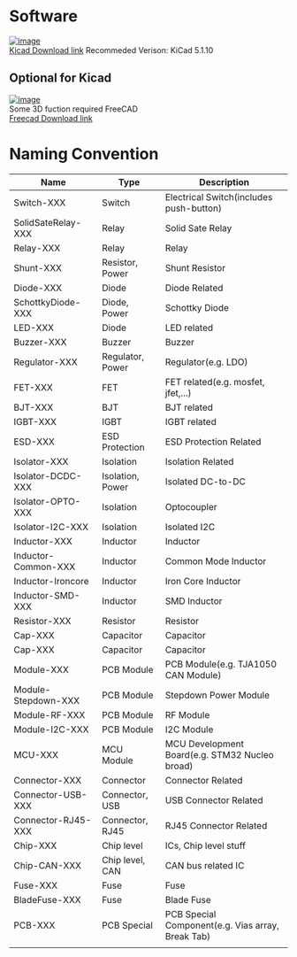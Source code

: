 # Software
[![image](https://www.kicad.org/img/kicad_logo_small.png)](https://www.kicad.org/download/)   
[Kicad Download link](https://www.kicad.org/download/)
Recommeded Verison: KiCad 5.1.10

## Optional for Kicad  
[![image](https://www.freecadweb.org/svg/logo-freecad.svg)](https://www.freecadweb.org/)   
Some 3D fuction required FreeCAD  
[Freecad Download link](https://www.freecadweb.org/)    
# Naming Convention
| Name                | Type             | Description                                       |
|---------------------|------------------|---------------------------------------------------|
| Switch-XXX          | Switch           | Electrical Switch(includes push-button)           |
| SolidSateRelay-XXX  | Relay            | Solid Sate Relay                                  |
| Relay-XXX           | Relay            | Relay                                             |
| Shunt-XXX           | Resistor, Power  | Shunt Resistor                                    |
| Diode-XXX           | Diode            | Diode Related                                     |
| SchottkyDiode-XXX   | Diode, Power     | Schottky Diode                                    |
| LED-XXX             | Diode            | LED related                                       |
| Buzzer-XXX          | Buzzer           | Buzzer                                            |
| Regulator-XXX       | Regulator, Power | Regulator(e.g. LDO)                               |
| FET-XXX             | FET              | FET related(e.g. mosfet, jfet,...)                |
| BJT-XXX             | BJT              | BJT related                                       |
| IGBT-XXX            | IGBT             | IGBT related                                      |
| ESD-XXX             | ESD Protection   | ESD Protection Related                            |
| Isolator-XXX        | Isolation        | Isolation Related                                 |
| Isolator-DCDC-XXX   | Isolation, Power | Isolated DC-to-DC                                 |
| Isolator-OPTO-XXX   | Isolation        | Optocoupler                                       |
| Isolator-I2C-XXX    | Isolation        | Isolated I2C                                      |
| Inductor-XXX        | Inductor         | Inductor                                          |
| Inductor-Common-XXX | Inductor         | Common Mode Inductor                              |
| Inductor-Ironcore   | Inductor         | Iron Core Inductor                                |
| Inductor-SMD-XXX    | Inductor         | SMD Inductor                                      |
| Resistor-XXX        | Resistor         | Resistor                                          |
| Cap-XXX             | Capacitor        | Capacitor                                         |
| Cap-XXX             | Capacitor        | Capacitor                                         |
| Module-XXX          | PCB Module       | PCB Module(e.g. TJA1050 CAN Module)               |
| Module-Stepdown-XXX | PCB Module       | Stepdown Power Module                             |
| Module-RF-XXX       | PCB Module       | RF Module                                         |
| Module-I2C-XXX      | PCB Module       | I2C Module                                        |
| MCU-XXX             | MCU Module       | MCU Development Board(e.g. STM32 Nucleo broad)    |
| Connector-XXX       | Connector        | Connector Related                                 |
| Connector-USB-XXX   | Connector, USB   | USB Connector Related                             |
| Connector-RJ45-XXX  | Connector, RJ45  | RJ45 Connector Related                            |
| Chip-XXX            | Chip level       | ICs, Chip level stuff                             |
| Chip-CAN-XXX        | Chip level, CAN  | CAN bus related IC                                |
| Fuse-XXX            | Fuse             | Fuse                                              |
| BladeFuse-XXX       | Fuse             | Blade Fuse                                        |
| PCB-XXX             | PCB Special      | PCB Special Component(e.g. Vias array, Break Tab) |
|                     |                  |                                                   |
